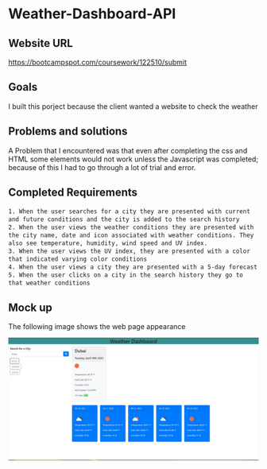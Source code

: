 # Weather-Dashboard-API

## Website URL
https://bootcampspot.com/coursework/122510/submit

## Goals
I built this porject because the client wanted a website to check the weather

## Problems and solutions
A Problem that I encountered was that even after completing the css and HTML some elements would not work unless the Javascript was completed; because of this I had to go through a lot of trial and error.

## Completed Requirements
```
1. When the user searches for a city they are presented with current and future conditions and the city is added to the search history
2. When the user views the weather conditions they are presented with the city name, date and icon associated with weather conditions. They also see temperature, humidity, wind speed and UV index.
3. When the user views the UV index, they are presented with a color that indicated varying color conditions
4. When the user views a city they are presented with a 5-day forecast
5. When the user clicks on a city in the search history they go to that weather conditions
```

## Mock up

The following image shows the web page appearance

![Entire web page.](./Assets/Images/mock%20up.jpg)
